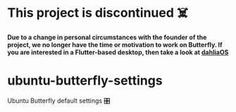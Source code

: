 # This project is discontinued ☠️

**Due to a change in personal circumstances with the founder of the project, we no longer have the time or motivation to work on Butterfly. If you are interested in a Flutter-based desktop, then take a look at [dahliaOS](https://dahliaos.io/)**

# ubuntu-butterfly-settings
Ubuntu Butterfly default settings 🎛
